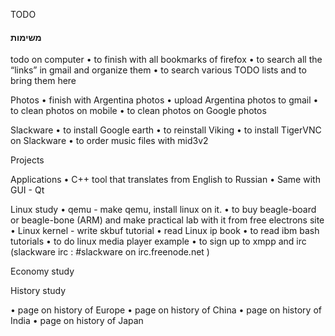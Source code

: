 


TODO

#### משימות 

todo on computer
• to finish with all bookmarks of firefox
• to search all the “links” in gmail and organize them
• to search various TODO lists and to bring them here


Photos
• finish with Argentina photos 
• upload Argentina photos to gmail
• to clean photos on mobile
• to clean photos on Google photos

Slackware
• to install Google earth
• to reinstall Viking
• to install TigerVNC on Slackware
• to order music files with mid3v2



Projects

Applications
• C++ tool that translates from English to Russian
• Same with GUI - Qt

Linux study
• qemu - make qemu, install linux on it.
• to buy beagle-board or beagle-bone (ARM) and make practical lab with it from free electrons site 
• Linux kernel - write skbuf tutorial
• read Linux ip book 
• to read ibm bash tutorials
• to do linux media player example 
• to sign up to xmpp and irc (slackware irc : #slackware on irc.freenode.net )

Economy study

History study

• page on history of Europe 
• page on history of China 
• page on history of India 
• page on history of Japan


